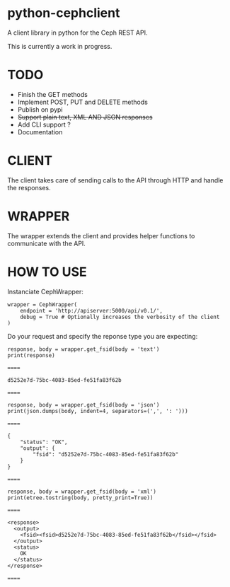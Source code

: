 python-cephclient
=================

A client library in python for the Ceph REST API.

This is currently a work in progress.

TODO
=================

- Finish the GET methods
- Implement POST, PUT and DELETE methods
- Publish on pypi
- ~~Support plain text, XML AND JSON responses~~
- Add CLI support ?
- Documentation

CLIENT
=================

The client takes care of sending calls to the API through HTTP and handle the
responses.

WRAPPER
=================

The wrapper extends the client and provides helper functions to communicate with
the API.

HOW TO USE
=================

Instanciate CephWrapper:

    wrapper = CephWrapper(
        endpoint = 'http://apiserver:5000/api/v0.1/',
        debug = True # Optionally increases the verbosity of the client
    )

Do your request and specify the reponse type you are expecting:

    response, body = wrapper.get_fsid(body = 'text')
    print(response)

    ====

    d5252e7d-75bc-4083-85ed-fe51fa83f62b

    ====

    response, body = wrapper.get_fsid(body = 'json')
    print(json.dumps(body, indent=4, separators=(',', ': ')))

    ====

    {
        "status": "OK",
        "output": {
            "fsid": "d5252e7d-75bc-4083-85ed-fe51fa83f62b"
        }
    }

    ====

    response, body = wrapper.get_fsid(body = 'xml')
    print(etree.tostring(body, pretty_print=True))

    ====

    <response>
      <output>
        <fsid><fsid>d5252e7d-75bc-4083-85ed-fe51fa83f62b</fsid></fsid>
      </output>
      <status>
        OK
      </status>
    </response>

    ====